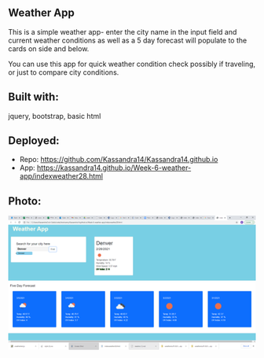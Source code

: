 ## Weather App

This is a simple weather app- enter the city name in the input field and current weather conditions as well as a 5 day forecast will populate to the cards on side and below.

You can use this app for quick weather condition check possibly if traveling, or just to compare city conditions.


## Built with:
jquery, bootstrap, basic html


## Deployed:

* Repo:
https://github.com/Kassandra14/Kassandra14.github.io
* App:
https://kassandra14.github.io/Week-6-weather-app/indexweather28.html

## Photo:

![](2021-02-28-14-04-20.png)
